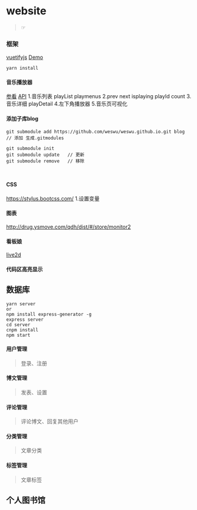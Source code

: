 # website
> ☞

### 框架
[vuetifyjs][0]
[Demo][1]

```javascript;
yarn install
```

#### 音乐播放器
[参看][5]
[API][6]
1.音乐列表 playList playmenus
2.prev next isplaying playId count
3.音乐详细 playDetail
4.左下角播放器
5.音乐页可视化


#### 添加子库blog
```javascript;
git submodule add https://github.com/weswu/weswu.github.io.git blog  // 添加 生成.gitmodules

git submodule init
git submodule update   // 更新
git submodule remove   // 移除



```

#### CSS
https://stylus.bootcss.com/
1.设置变量

#### 图表
http://drug.ysmove.com/qdh/dist/#/store/monitor2

#### 看板娘
[live2d][2]


#### 代码区高亮显示


## 数据库
```
yarn server
or
npm install express-generator -g
express server
cd server
cnpm install
npm start
```

#### 用户管理
>登录、注册

#### 博文管理
>发表、设置

#### 评论管理
>评论博文、回复其他用户

#### 分类管理
>文章分类

#### 标签管理
>文章标签


## 个人图书馆



[0]: https://vuetifyjs.com/zh-Hans/components/api-explorer/
[1]: http://www.weizai.party
[2]: https://github.com/galnetwen/Live2D

[5]: https://github.com/kzj0916/KzjMusicxindong
[6]: https://binaryify.github.io/NeteaseCloudMusicApi/#/?id=neteasecloudmusicapi
